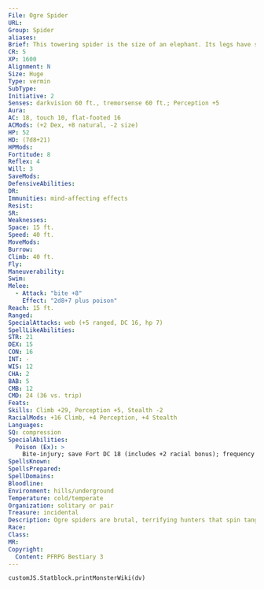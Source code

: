 ```yaml
---
File: Ogre Spider
URL: 
Group: Spider
aliases: 
Brief: This towering spider is the size of an elephant. Its legs have spiky joints and its face looks vaguely, but disturbingly, humanoid.
CR: 5
XP: 1600
Alignment: N
Size: Huge
Type: vermin
SubType: 
Initiative: 2
Senses: darkvision 60 ft., tremorsense 60 ft.; Perception +5
Aura: 
AC: 18, touch 10, flat-footed 16
ACMods: (+2 Dex, +8 natural, -2 size)
HP: 52
HD: (7d8+21)
HPMods: 
Fortitude: 8
Reflex: 4
Will: 3
SaveMods: 
DefensiveAbilities: 
DR: 
Immunities: mind-affecting effects
Resist: 
SR: 
Weaknesses: 
Space: 15 ft.
Speed: 40 ft.
MoveMods: 
Burrow: 
Climb: 40 ft.
Fly: 
Maneuverability: 
Swim: 
Melee: 
  - Attack: "bite +8"
    Effect: "2d8+7 plus poison"
Reach: 15 ft.
Ranged: 
SpecialAttacks: web (+5 ranged, DC 16, hp 7)
SpellLikeAbilities: 
STR: 21
DEX: 15
CON: 16
INT: -
WIS: 12
CHA: 2
BAB: 5
CMB: 12
CMD: 24 (36 vs. trip)
Feats: 
Skills: Climb +29, Perception +5, Stealth -2
RacialMods: +16 Climb, +4 Perception, +4 Stealth
Languages: 
SQ: compression
SpecialAbilities:
  Poison (Ex): >
    Bite-injury; save Fort DC 18 (includes +2 racial bonus); frequency 1/round for 6 rounds; effect 1d4 Str and 1d4 Dex; cure 1 save.
SpellsKnown: 
SpellsPrepared: 
SpellDomains: 
Bloodline: 
Environment: hills/underground
Temperature: cold/temperate
Organization: solitary or pair
Treasure: incidental
Description: Ogre spiders are brutal, terrifying hunters that spin tangled webs capable of encasing entire trees. So-named because the arrangement of its eyes and mandibles gives it a face unnervingly similar to that of an ogre as much as for their size, ogre spiders can fit into nooks and tunnels far more narrow than one might expect.
Race: 
Class: 
MR: 
Copyright:
  Content: PFRPG Bestiary 3
---
```

```dataviewjs
customJS.Statblock.printMonsterWiki(dv)
```
